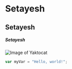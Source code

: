 # Setayesh
## Setayesh
##### Setayesh
![Image of Yaktocat](https://octodex.github.com/images/yaktocat.png)
``` javascript
var myVar = "Hello, world!";
```
